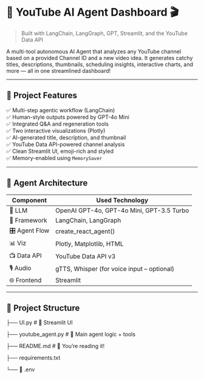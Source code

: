 # 🤖 YouTube AI Agent Dashboard 🎬  
> Built with LangChain, LangGraph, GPT, Streamlit, and the YouTube Data API

A multi-tool autonomous AI Agent that analyzes any YouTube channel based on a provided Channel ID and a new video idea. It generates catchy titles, descriptions, thumbnails, scheduling insights, interactive charts, and more — all in one streamlined dashboard!

---

## 📌 Project Features

✅ Multi-step agentic workflow (LangChain)  
✅ Human-style outputs powered by GPT-4o Mini  
✅ Integrated Q&A and regeneration tools  
✅ Two interactive visualizations (Plotly)  
✅ AI-generated title, description, and thumbnail  
✅ YouTube Data API-powered channel analysis  
✅ Clean Streamlit UI, emoji-rich and styled  
✅ Memory-enabled using `MemorySaver`  

---

## 🔧 Agent Architecture

| Component     | Used Technology              |
|--------------|------------------------------|
| 🧠 LLM        | OpenAI GPT-4o, GPT-4o Mini, GPT-3.5 Turbo  |
| 🧰 Framework  | LangChain, LangGraph         |
| 🎛️ Agent Flow | create_react_agent()         |
| 📊 Viz        | Plotly, Matplotlib, HTML      |
| 📺 Data API   | YouTube Data API v3          |
| 🎙️ Audio      | gTTS, Whisper (for voice input – optional) |
| 🌐 Frontend   | Streamlit                    |

---

## 📂 Project Structure
├── UI.py # 🎨 Streamlit UI

├── youtube_agent.py # 🤖 Main agent logic + tools

├── README.md # 📘 You’re reading it!

├── requirements.txt

└── 📄 .env


